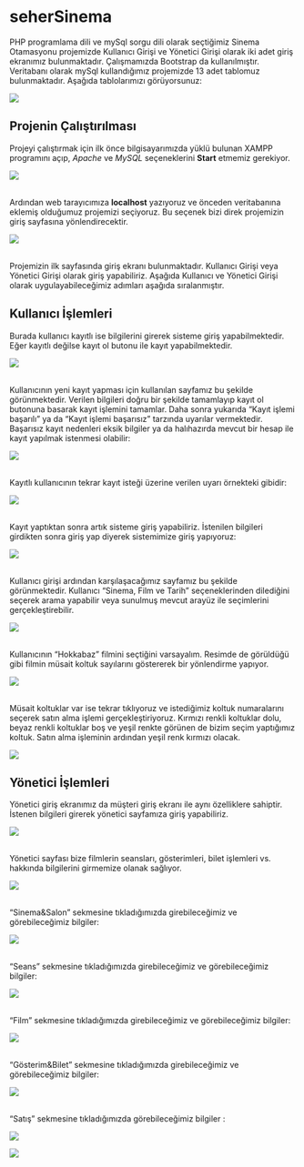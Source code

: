 # seherSinema
PHP programlama dili ve mySql sorgu dili olarak seçtiğimiz Sinema Otamasyonu projemizde Kullanıcı Girişi ve Yönetici Girişi olarak iki adet giriş ekranımız bulunmaktadır. Çalışmamızda Bootstrap da kullanılmıştır.<br>
Veritabanı olarak mySql kullandığımız projemizde 13 adet tablomuz bulunmaktadır. Aşağıda tablolarımızı görüyorsunuz:

![](https://github.com/shrgrl/seherSinema/blob/master/img/img1.jpg)

## Projenin Çalıştırılması
Projeyi çalıştırmak için ilk önce bilgisayarımızda yüklü bulunan XAMPP programını açıp, <i>Apache</i> ve <i>MySQL</i> seçeneklerini <strong>Start</strong> etmemiz gerekiyor.<br>

![](https://github.com/shrgrl/PHPHospitalManagementSystem/blob/master/images/img1.JPG)

<br>Ardından web tarayıcımıza <strong>localhost</strong> yazıyoruz ve önceden veritabanına eklemiş olduğumuz projemizi seçiyoruz. Bu seçenek bizi direk projemizin giriş sayfasına yönlendirecektir.<br>

![](https://github.com/shrgrl/seherSinema/blob/master/img/image.jpg)

<br>Projemizin ilk sayfasında giriş ekranı bulunmaktadır. Kullanıcı Girişi veya Yönetici Girişi olarak giriş yapabiliriz. Aşağıda Kullanıcı ve Yönetici Girişi olarak uygulayabileceğimiz adımları aşağıda sıralanmıştır.
## Kullanıcı İşlemleri
Burada kullanıcı kayıtlı ise bilgilerini girerek sisteme giriş yapabilmektedir. Eğer kayıtlı değilse kayıt ol butonu ile kayıt yapabilmektedir.

![](https://github.com/shrgrl/seherSinema/blob/master/img/img2.jpg)

<br>Kullanıcının yeni kayıt yapması için kullanılan sayfamız bu şekilde görünmektedir. Verilen bilgileri doğru bir şekilde tamamlayıp kayıt ol butonuna basarak kayıt işlemini tamamlar. Daha sonra yukarıda “Kayıt işlemi başarılı” ya da “Kayıt işlemi başarısız” tarzında uyarılar vermektedir. Başarısız kayıt nedenleri eksik bilgiler ya da halıhazırda mevcut bir hesap ile kayıt yapılmak istenmesi olabilir:

![](https://github.com/shrgrl/seherSinema/blob/master/img/img3.jpg)

<br>Kayıtlı kullanıcının tekrar kayıt isteği üzerine verilen uyarı örnekteki gibidir:

![](https://github.com/shrgrl/seherSinema/blob/master/img/img4.jpg)

<br>Kayıt yaptıktan sonra artık sisteme giriş yapabiliriz. İstenilen bilgileri girdikten sonra giriş yap diyerek sistemimize giriş yapıyoruz:

![](https://github.com/shrgrl/seherSinema/blob/master/img/img5.jpg)

<br>Kullanıcı girişi ardından karşılaşacağımız sayfamız bu şekilde görünmektedir. Kullanıcı “Sinema, Film ve Tarih” seçeneklerinden dilediğini seçerek arama yapabilir veya sunulmuş mevcut arayüz ile seçimlerini gerçekleştirebilir.

![](https://github.com/shrgrl/seherSinema/blob/master/img/img6.jpg)

<br>Kullanıcının “Hokkabaz” filmini seçtiğini varsayalım. Resimde de görüldüğü gibi filmin müsait koltuk sayılarını göstererek bir yönlendirme yapıyor.

![](https://github.com/shrgrl/seherSinema/blob/master/img/img7.jpg)

<br>Müsait koltuklar var ise tekrar tıklıyoruz ve istediğimiz koltuk numaralarını seçerek satın alma işlemi gerçekleştiriyoruz. Kırmızı renkli koltuklar dolu, beyaz renkli koltuklar boş ve yeşil renkte görünen de bizim seçim yaptığımız koltuk. Satın alma işleminin ardından yeşil renk kırmızı olacak.

![](https://github.com/shrgrl/seherSinema/blob/master/img/img8.jpg)

## Yönetici İşlemleri
Yönetici giriş ekranımız da müşteri giriş ekranı ile aynı özelliklere sahiptir. İstenen bilgileri girerek yönetici sayfamıza giriş yapabiliriz.

![](https://github.com/shrgrl/seherSinema/blob/master/img/img9.jpg)

<br>Yönetici sayfası bize filmlerin seansları, gösterimleri, bilet işlemleri vs. hakkında bilgilerini girmemize olanak sağlıyor.

![](https://github.com/shrgrl/seherSinema/blob/master/img/img10.jpg)

<br>“Sinema&Salon” sekmesine tıkladığımızda girebileceğimiz ve görebileceğimiz bilgiler:

![](https://github.com/shrgrl/seherSinema/blob/master/img/img11.jpg)

<br>“Seans” sekmesine tıkladığımızda girebileceğimiz ve görebileceğimiz bilgiler:

![](https://github.com/shrgrl/seherSinema/blob/master/img/img12.jpg)

<br>“Film” sekmesine tıkladığımızda girebileceğimiz ve görebileceğimiz bilgiler:

![](https://github.com/shrgrl/seherSinema/blob/master/img/img13.jpg)

<br>“Gösterim&Bilet” sekmesine tıkladığımızda girebileceğimiz ve görebileceğimiz bilgiler:

![](https://github.com/shrgrl/seherSinema/blob/master/img/img14.jpg)

<br>“Satış” sekmesine tıkladığımızda görebileceğimiz bilgiler :

![](https://github.com/shrgrl/seherSinema/blob/master/img/img15.jpg)

![](https://github.com/shrgrl/seherSinema/blob/master/img/img16.jpg)
